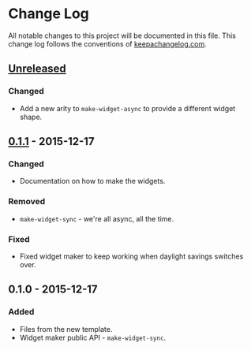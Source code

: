 # Change Log
All notable changes to this project will be documented in this file. This change log follows the conventions of [keepachangelog.com](http://keepachangelog.com/).

## [Unreleased][unreleased]
### Changed
- Add a new arity to `make-widget-async` to provide a different widget shape.

## [0.1.1] - 2015-12-17
### Changed
- Documentation on how to make the widgets.

### Removed
- `make-widget-sync` - we're all async, all the time.

### Fixed
- Fixed widget maker to keep working when daylight savings switches over.

## 0.1.0 - 2015-12-17
### Added
- Files from the new template.
- Widget maker public API - `make-widget-sync`.

[unreleased]: https://github.com/your-name/athene/compare/0.1.1...HEAD
[0.1.1]: https://github.com/your-name/athene/compare/0.1.0...0.1.1
